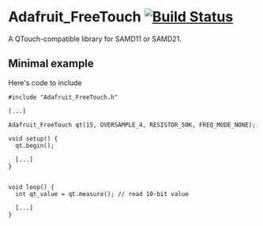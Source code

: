 # Adafruit_FreeTouch [![Build Status](https://github.com/adafruit/Adafruit_FreeTouch/workflows/Arduino%20Library%20CI/badge.svg)](https://github.com/adafruit/Adafruit_FreeTouch/actions)

A QTouch-compatible library for SAMD11 or SAMD21.

## Minimal example

Here's code to include

```
#include "Adafruit_FreeTouch.h"

[...]

Adafruit_FreeTouch qt(15, OVERSAMPLE_4, RESISTOR_50K, FREQ_MODE_NONE);

void setup() {
  qt.begin();

  [...]
}


void loop() {
  int qt_value = qt.measure(); // read 10-bit value
  
  [...]
}
```
